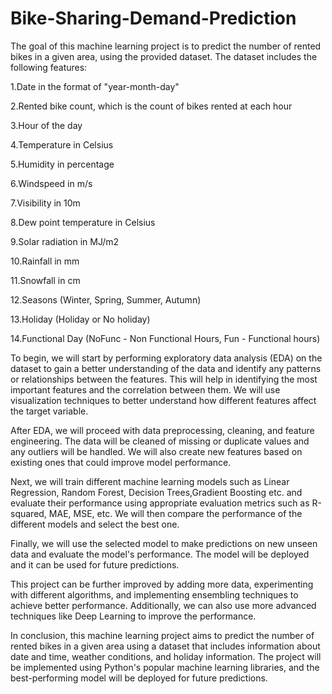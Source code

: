 # Bike-Sharing-Demand-Prediction

The goal of this machine learning project is to predict the number of rented bikes in a given area, using the provided dataset. The dataset includes the following features:

1.Date in the format of "year-month-day"

2.Rented bike count, which is the count of bikes rented at each hour

3.Hour of the day

4.Temperature in Celsius

5.Humidity in percentage

6.Windspeed in m/s

7.Visibility in 10m

8.Dew point temperature in Celsius

9.Solar radiation in MJ/m2

10.Rainfall in mm

11.Snowfall in cm

12.Seasons (Winter, Spring, Summer, Autumn)

13.Holiday (Holiday or No holiday)

14.Functional Day (NoFunc - Non Functional Hours, Fun - Functional hours)

To begin, we will start by performing exploratory data analysis (EDA) on the dataset to gain a better understanding of the data and identify any patterns or relationships between the features. This will help in identifying the most important features and the correlation between them. We will use visualization techniques to better understand how different features affect the target variable.

After EDA, we will proceed with data preprocessing, cleaning, and feature engineering. The data will be cleaned of missing or duplicate values and any outliers will be handled. We will also create new features based on existing ones that could improve model performance.

Next, we will train different machine learning models such as Linear Regression, Random Forest, Decision Trees,Gradient Boosting etc. and evaluate their performance using appropriate evaluation metrics such as R-squared, MAE, MSE, etc. We will then compare the performance of the different models and select the best one.

Finally, we will use the selected model to make predictions on new unseen data and evaluate the model's performance. The model will be deployed and it can be used for future predictions.

This project can be further improved by adding more data, experimenting with different algorithms, and implementing ensembling techniques to achieve better performance. Additionally, we can also use more advanced techniques like Deep Learning to improve the performance.

In conclusion, this machine learning project aims to predict the number of rented bikes in a given area using a dataset that includes information about date and time, weather conditions, and holiday information. The project will be implemented using Python's popular machine learning libraries, and the best-performing model will be deployed for future predictions.

